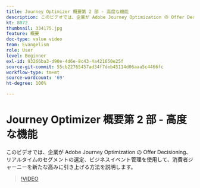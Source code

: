 ```yaml
---
title: Journey Optimizer 概要第 2 部 - 高度な機能
description: このビデオでは、企業が Adobe Journey Optimization の Offer Decisioning、リアルタイムのセグメントの選定、ビジネスイベント管理を使用して、消費者ジャーニーを新たな高みに引き上げる方法を説明します。
kt: 8072
thumbnail: 334175.jpg
feature: 概要
doc-type: value video
team: Evangelism
role: User
level: Beginner
exl-id: 93266ba3-d90e-4d6e-8c43-4a421650e25f
source-git-commit: 55cb22765457ad34f7deb45114d06aaa5c4466fc
workflow-type: tm+mt
source-wordcount: '69'
ht-degree: 100%

---
```


# Journey Optimizer 概要第 2 部 - 高度な機能

このビデオでは、企業が Adobe Journey Optimization の Offer Decisioning、リアルタイムのセグメントの選定、ビジネスイベント管理を使用して、消費者ジャーニーを新たな高みに引き上げる方法を説明します。

>[!VIDEO](https://video.tv.adobe.com/v/334175?quality=12)
